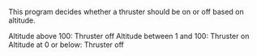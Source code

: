 This program decides whether a thruster should be on or off based on altitude.

Altitude above 100: Thruster off
Altitude between 1 and 100: Thruster on
Altitude at 0 or below: Thruster off
